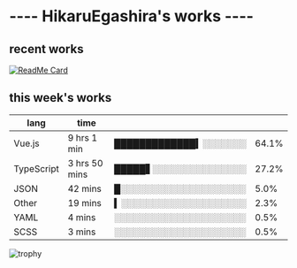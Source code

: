 # ---- HikaruEgashira's works ----

## recent works

[![ReadMe Card](https://github-readme-stats.vercel.app/api/pin/?username=twin-te&repo=twinte-front)](https://github.com/twin-te/twinte-front)

## this week's works

| lang        | time           |                       |        |
| ----------- | -------------- | --------------------- | ------ |
| Vue.js      | 9 hrs 1 min    | █████████████▍░░░░░░░ |  64.1% |
| TypeScript  | 3 hrs 50 mins  | █████▋░░░░░░░░░░░░░░░ |  27.2% |
| JSON        | 42 mins        | █░░░░░░░░░░░░░░░░░░░░ |   5.0% |
| Other       | 19 mins        | ▍░░░░░░░░░░░░░░░░░░░░ |   2.3% |
| YAML        | 4 mins         | ░░░░░░░░░░░░░░░░░░░░░ |   0.5% |
| SCSS        | 3 mins         | ░░░░░░░░░░░░░░░░░░░░░ |   0.5% |

![trophy](https://github-profile-trophy.vercel.app/?username=HikaruEgashira&theme=flat)
